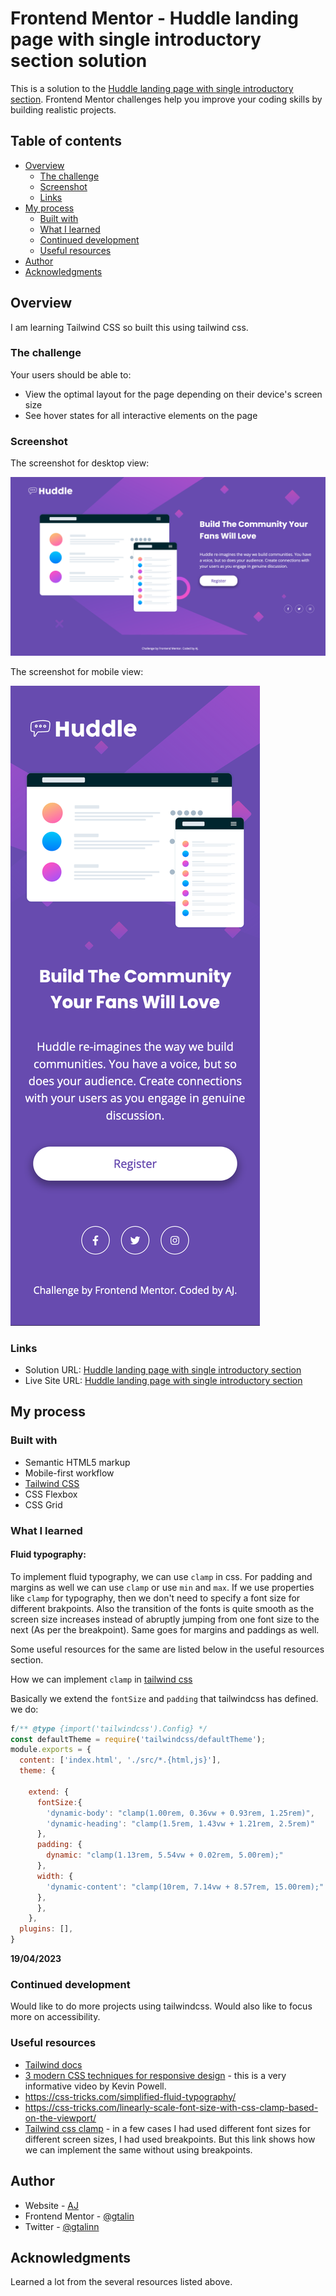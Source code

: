 # Frontend Mentor - Huddle landing page with single introductory section solution

This is a solution to the [Huddle landing page with single introductory section](https://www.frontendmentor.io/challenges/huddle-landing-page-with-a-single-introductory-section-B_2Wvxgi0). Frontend Mentor challenges help you improve your coding skills by building realistic projects.

## Table of contents

- [Overview](#overview)
  - [The challenge](#the-challenge)
  - [Screenshot](#screenshot)
  - [Links](#links)
- [My process](#my-process)
  - [Built with](#built-with)
  - [What I learned](#what-i-learned)
  - [Continued development](#continued-development)
  - [Useful resources](#useful-resources)
- [Author](#author)
- [Acknowledgments](#acknowledgments)

## Overview

I am learning Tailwind CSS so built this using tailwind css.

### The challenge

Your users should be able to:

- View the optimal layout for the page depending on their device's screen size
- See hover states for all interactive elements on the page

### Screenshot

The screenshot for desktop view:

![](./screenshot-desktop.png)

The screenshot for mobile view:

![](./screenshot-mobile.png)

### Links

- Solution URL: [Huddle landing page with single introductory section](https://github.com/gtalin/front-end-mentor/huddle-landing-page-single-section)
- Live Site URL: [Huddle landing page with single introductory section](https://gtalin.github.io/front-end-mentor/huddle-landing-page-single-section)

## My process

### Built with

- Semantic HTML5 markup
- Mobile-first workflow
- [Tailwind CSS](https://tailwindcss.com/)
- CSS Flexbox
- CSS Grid

### What I learned

#### Fluid typography:

To implement fluid typography, we can use `clamp` in css.
For padding and margins as well we can use `clamp` or use `min` and `max`.
If we use properties like `clamp` for typography, then we don't need to specify a font size for different brakpoints. Also the transition of the fonts is quite smooth as the screen size increases instead of abruptly jumping from one font size to the next (As per the breakpoint).
Same goes for margins and paddings as well.

Some useful resources for the same are listed below in the useful resources section.


How we can implement `clamp` in [tailwind css](https://github.com/tailwindlabs/tailwindcss/discussions/2638)

Basically we extend the `fontSize` and `padding` that tailwindcss has defined. we do:

```js
f/** @type {import('tailwindcss').Config} */
const defaultTheme = require('tailwindcss/defaultTheme');
module.exports = {
  content: ['index.html', './src/*.{html,js}'],
  theme: {

    extend: {
      fontSize:{
        'dynamic-body': "clamp(1.00rem, 0.36vw + 0.93rem, 1.25rem)",
        'dynamic-heading': "clamp(1.5rem, 1.43vw + 1.21rem, 2.5rem)"
      },
      padding: {
        dynamic: "clamp(1.13rem, 5.54vw + 0.02rem, 5.00rem);"
      },
      width: {
        'dynamic-content': "clamp(10rem, 7.14vw + 8.57rem, 15.00rem);"
      },
      },
    },
  plugins: [],
}

```

**19/04/2023**

### Continued development

Would like to do more projects using tailwindcss. Would also like to focus more on accessibility.

### Useful resources

- [Tailwind docs](https://tailwindcss.com/docs/)
- [3 modern CSS techniques for responsive design](https://www.youtube.com/watch?v=VsNAuGkCpQU&t=604s) - this is a very informative video by Kevin Powell.
- https://css-tricks.com/simplified-fluid-typography/
- https://css-tricks.com/linearly-scale-font-size-with-css-clamp-based-on-the-viewport/
- [Tailwind css clamp](https://github.com/tailwindlabs/tailwindcss/discussions/2638) - in a few cases I had used different font sizes for different screen sizes, I had used breakpoints. But this link shows how we can implement the same without using breakpoints.


## Author

- Website - [AJ](https://github.com/gtalin)
- Frontend Mentor - [@gtalin](https://www.frontendmentor.io/profile/gtalin)
- Twitter - [@gtalinn](https://twitter.com/gtalinn)

## Acknowledgments

Learned a lot from the several resources listed above.
